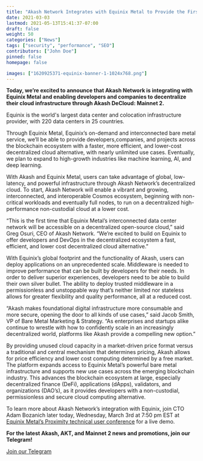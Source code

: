 ```yaml
---
title: "Akash Network Integrates with Equinix Metal to Provide the First Viable Decentralized Cloud Solution"
date: 2021-03-03
lastmod: 2021-05-13T15:41:37-07:00
draft: false
weight: 50
categories: ["News"]
tags: ["security", "performance", "SEO"]
contributors: ["John Doe"]
pinned: false
homepage: false

images: ["1620925371-equinix-banner-1-1024x768.png"]
---
```

  
**Today, we’re excited to announce that Akash Network is integrating with Equinix Metal and enabling developers and companies to decentralize their cloud infrastructure through Akash DeCloud: Mainnet 2.**  

Equinix is the world's largest data center and colocation infrastructure provider, with 220 data centers in 25 countries.   

Through Equinix Metal, Equinix’s on-demand and interconnected bare metal service, we’ll be able to provide developers,companies, and projects across the blockchain ecosystem with a faster, more efficient, and lower-cost decentralized cloud alternative, with nearly unlimited use cases. Eventually, we plan to expand to high-growth industries like machine learning, AI, and deep learning.  

With Akash and Equinix Metal, users can take advantage of global, low-latency, and powerful infrastructure through Akash Network’s decentralized cloud. To start, Akash Network will enable a vibrant and growing, interconnected, and interoperable Cosmos ecosystem, beginning with non-critical workloads and eventually full nodes, to run on a decentralized high-performance non-custodial cloud at a lower cost.   

“This is the first time that Equinix Metal’s interconnected data center network will be accessible on a decentralized open-source cloud,” said Greg Osuri, CEO of Akash Network. “We’re excited to build on Equinix to offer developers and DevOps in the decentralized ecosystem a fast, efficient, and lower cost decentralized cloud alternative.”   

With Equinix’s global footprint and the functionality of Akash, users can deploy applications on an unprecedented scale. Middleware is needed to improve performance that can be built by developers for their needs. In order to deliver superior experiences, developers need to be able to build their own silver bullet. The ability to deploy trusted middleware in a permissionless and unstoppable way that’s neither limited nor stateless allows for greater flexibility and quality performance, all at a reduced cost.   

“Akash makes foundational digital infrastructure more consumable and more secure, opening the door to all kinds of use cases,” said Jacob Smith, VP of Bare Metal Marketing & Strategy. “As enterprises and startups alike continue to wrestle with how to confidently scale in an increasingly decentralized world, platforms like Akash provide a compelling new option.”  

By providing unused cloud capacity in a market-driven price format versus a traditional and central mechanism that determines pricing, Akash allows for price efficiency and lower cost computing determined by a free market. The platform expands access to Equinix Metal’s powerful bare metal infrastructure and supports new use cases across the emerging blockchain industry. This advances the blockchain ecosystem at large, especially decentralized finance (DeFi), applications (dApps), validators, and organizations (DAO’s), as it provides developers with a non-custodial, permissionless and secure cloud computing alternative.  

To learn more about Akash Network’s integration with Equinix, join CTO Adam Bozanich later today, Wednesday, March 3rd at 7:50 pm EST at [Equinix Metal’s Proximity technical user conference](https://metal.equinix.com/proximity/) for a live demo.   
  
  

**For the latest Akash, AKT, and Mainnet 2 news and promotions, join our Telegram!**  

[Join our Telegram](https://t.me/AkashNW)